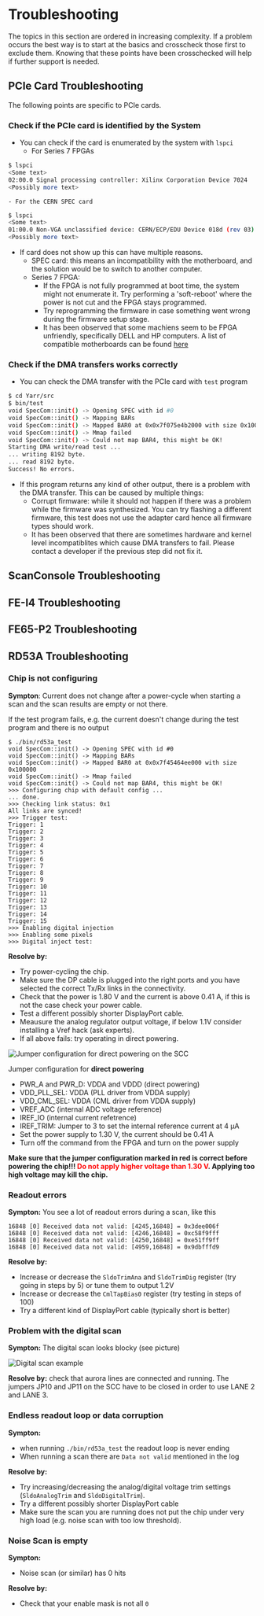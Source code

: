 # Troubleshooting

The topics in this section are ordered in increasing complexity. If a problem occurs the best way is to start at the basics and crosscheck those first to exclude them. Knowing that these points have been crosschecked will help if further support is needed.

## PCIe Card Troubleshooting

The following points are specific to PCIe cards.

### Check if the PCIe card is identified by the System
- You can check if the card is enumerated by the system with ``lspci``
    - For Series 7 FPGAs
```bash
$ lspci
<Some text>
02:00.0 Signal processing controller: Xilinx Corporation Device 7024
<Possibly more text>
```
    - For the CERN SPEC card
```bash
$ lspci
<Some text>
01:00.0 Non-VGA unclassified device: CERN/ECP/EDU Device 018d (rev 03)
<Possibly more text>
```
- If card does not show up this can have multiple reasons.
    - SPEC card: this means an incompatibility with the motherboard, and the solution would be to switch to another computer.
    - Series 7 FPGA: 
        - If the FPGA is not fully programmed at boot time, the system might not enumerate it. Try performing a 'soft-reboot' where the power is not cut and the FPGA stays programmed.
        - Try reprogramming the firmware in case something went wrong during the firmware setup stage.
        - It has been observed that some machiens seem to be FPGA unfriendly, specifically DELL and HP computers. A list of compatible motherboards can be found [here](compatability.md)

### Check if the DMA transfers works correctly

- You can check the DMA transfer with the PCIe card with ``test`` program
```bash
$ cd Yarr/src
$ bin/test
void SpecCom::init() -> Opening SPEC with id #0
void SpecCom::init() -> Mapping BARs
void SpecCom::init() -> Mapped BAR0 at 0x0x7f075e4b2000 with size 0x100000
void SpecCom::init() -> Mmap failed
void SpecCom::init() -> Could not map BAR4, this might be OK!
Starting DMA write/read test ...
... writing 8192 byte.
... read 8192 byte.
Success! No errors.
```
- If this program returns any kind of other output, there is a problem with the DMA transfer. This can be caused by multiple things:
    - Corrupt firmware: while it should not happen if there was a problem while the firmware was synthesized. You can try flashing a different firmware, this test does not use the adapter card hence all firmware types should work.
    - It has been observed that there are sometimes hardware and kernel level incompatiblites which cause DMA transfers to fail. Please contact a developer if the previous step did not fix it.

## ScanConsole Troubleshooting

## FE-I4 Troubleshooting

## FE65-P2 Troubleshooting

## RD53A Troubleshooting

### Chip is not configuring

**Sympton**: Current does not change after a power-cycle when starting a scan and the scan results are empty or not there.

If the test program fails, e.g. the current doesn't change during the test program and there is no output
```
$ ./bin/rd53a_test
void SpecCom::init() -> Opening SPEC with id #0
void SpecCom::init() -> Mapping BARs
void SpecCom::init() -> Mapped BAR0 at 0x0x7f45464ee000 with size 0x100000
void SpecCom::init() -> Mmap failed
void SpecCom::init() -> Could not map BAR4, this might be OK!
>>> Configuring chip with default config ...
... done.
>>> Checking link status: 0x1
All links are synced!
>>> Trigger test:
Trigger: 1
Trigger: 2
Trigger: 3
Trigger: 4
Trigger: 5
Trigger: 6
Trigger: 7
Trigger: 8
Trigger: 9
Trigger: 10
Trigger: 11
Trigger: 12
Trigger: 13
Trigger: 14
Trigger: 15
>>> Enabling digital injection
>>> Enabling some pixels
>>> Digital inject test:
```
**Resolve by:**

- Try power-cycling the chip.
- Make sure the DP cable is plugged into the right ports and you have selected the correct Tx/Rx links in the connectivity.
- Check that the power is 1.80 V and the current is above 0.41 A, if this is not the case check your power cable.
- Test a different possibly shorter DisplayPort cable.
- Meausure the analog regulator output voltage, if below 1.1V consider installing a Vref hack (ask experts).
- If all above fails: try operating in direct powering.

![Jumper configuration for **direct powering** on the SCC ](images/IMG_20180305_170121.jpg)

Jumper configuration for **direct powering**

- PWR_A and PWR_D: VDDA and VDDD (direct powering)
- VDD_PLL_SEL: VDDA (PLL driver from VDDA supply)
- VDD_CML_SEL: VDDA (CML driver from VDDA supply)
- VREF_ADC (internal ADC voltage reference)
- IREF_IO (internal current refetrence)
- IREF_TRIM: Jumper to 3 to set the internal reference current at 4 μA
- Set the power supply to 1.30 V, the current should be 0.41 A
- Turn off the command from the FPGA and turn on the power supply

**Make sure that the jumper configuration marked in red is correct before powering the chip!!! <span style="color:red"> Do not apply higher voltage than 1.30 V</span>. Applying too high voltage may kill the chip.**

### Readout errors

**Sympton:** You see a lot of readout errors during a scan, like this

```
16848 [0] Received data not valid: [4245,16848] = 0x3dee006f 
16848 [0] Received data not valid: [4246,16848] = 0xc58f9fff 
16848 [0] Received data not valid: [4250,16848] = 0xe51ff9ff 
16848 [0] Received data not valid: [4959,16848] = 0x9dbfffd9 
```

**Resolve by:**

- Increase or decrease the ``SldoTrimAna`` and ``SldoTrimDig`` register (try going in steps by 5) or tune them to output 1.2V
- Increase or decrease the ``CmlTapBias0`` register (try testing in steps of 100)
- Try a different kind of DisplayPort cable (typically short is better)

### Problem with the digital scan

**Sympton:** The digital scan looks blocky (see picture)

![Digital scan example](images/rd53a_proto_digital_Occupancy.png)

**Resolve by:** check that aurora lines are connected and running. The jumpers JP10 and JP11 on the SCC have to be closed in order to use LANE 2 and LANE 3.

### Endless readout loop or data corruption

**Sympton:**

- when running `./bin/rd53a_test` the readout loop is never ending
- When running a scan there are `Data not valid` mentioned in the log

**Resolve by:**

- Try increasing/decreasing the analog/digital voltage trim settings (`SldoAnalogTrim` and `SldoDigitalTrim`).
- Try a different possibly shorter DisplayPort cable
- Make sure the scan you are running does not put the chip under very high load (e.g. noise scan with too low threshold).

### Noise Scan is empty

**Sympton:**

- Noise scan (or similar) has 0 hits

**Resolve by:**

- Check that your enable mask is not all `0`


